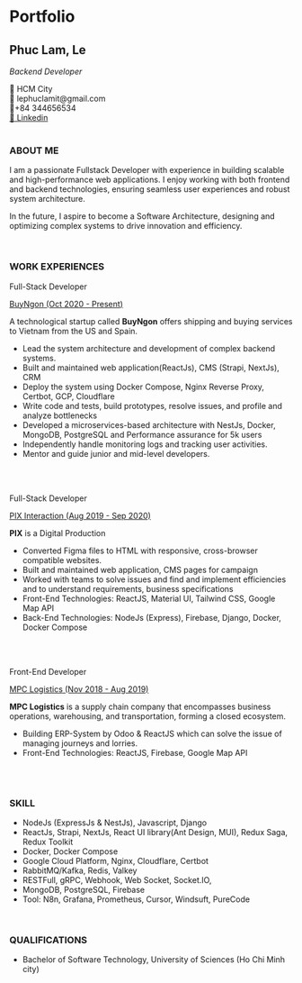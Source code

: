 # Portfolio

<!-- ## Phuc Lam, Le -->
<h2 class="portfolio-fullName">Phuc Lam, Le</h2>

_Backend Developer_

<div class="portfolio-contact">
   <div>📍 HCM City</div>
   <div>📧 lephuclamit@gmail.com</div>
   <div>📱+84 344656534</div>
   <a href="https://facebook.com/phuclam534">🔗 Linkedin</a>
</div>

<br>

### ABOUT ME

<p class="portfolio-content">
I am a passionate Fullstack Developer with experience in building scalable and high-performance web applications. I enjoy working with both frontend and backend technologies, ensuring seamless user experiences and robust system architecture.</p>

<p class="portfolio-content">In the future, I aspire to become a Software Architecture, designing and optimizing complex systems to drive innovation and efficiency.</p>
</p>

<br>

### WORK EXPERIENCES

<div class="portfolio-experience">
   <p class="experience-title">Full-Stack Developer</p>
   <a href="https://buyngon.com" class="experience-title">BuyNgon<span class="experience-time"> (Oct 2020 - Present)</span></a>
   <p class="portfolio-content italic">A technological startup called <strong>BuyNgon</strong> offers shipping and buying services to Vietnam from the US and Spain.</p>
   <ul>
      <li class="portfolio-content">Lead the system architecture and development of complex backend systems.</li>
      <li class="portfolio-content">Built and maintained web application(ReactJs), CMS (Strapi, NextJs), CRM </li>
      <li class="portfolio-content">Deploy the system using Docker Compose, Nginx Reverse Proxy, Certbot, GCP, Cloudflare</li>
      <li class="portfolio-content">Write code and tests, build prototypes, resolve issues, and profile and analyze bottlenecks</li>
      <li class="portfolio-content">Developed a microservices-based architecture with NestJs, Docker, MongoDB, PostgreSQL and Performance assurance for 5k users</li>
      <li class="portfolio-content">Independently handle monitoring logs and tracking user activities.</li>
      <li class="portfolio-content">Mentor and guide junior and mid-level developers.</li>
   </ul>
</dv>

<br>
<br>

<div class="portfolio-experience">
   <p class="experience-title">Full-Stack Developer</p>
   <a href="https://pix.com.vn" class="experience-title">PIX Interaction<span class="experience-time"> (Aug 2019 - Sep 2020)</span></a>
   <p class="portfolio-content italic"><strong>PIX</strong> is a Digital Production </p>
   <ul>
      <li class="portfolio-content">Converted Figma files to HTML with responsive, cross-browser compatible websites.</li>
      <li class="portfolio-content">Built and maintained web application, CMS pages for campaign</li>
      <li class="portfolio-content">Worked with teams to solve issues and find and implement efficiencies and to understand requirements, business specifications</li>
      <li class="portfolio-content">Front-End Technologies: ReactJS, Material UI, Tailwind CSS, Google Map API</li>
      <li class="portfolio-content">Back-End Technologies: NodeJs (Express), Firebase, Django, Docker, Docker Compose</li>
   </ul>
</div>

<br>
<br>
<div class="portfolio-experience">
   <p class="experience-title">Front-End Developer</p>
   <a href="https://mpc.net.vn" class="experience-title">MPC Logistics<span class="experience-time"> (Nov 2018 - Aug 2019)</span></a>
   <p class="portfolio-content italic"><strong>MPC Logistics</strong> is a supply chain company that encompasses business operations, warehousing, and transportation, forming a closed ecosystem.</p>
  <ul>
      <li class="portfolio-content"> Building ERP-System by Odoo & ReactJS which can solve the issue of
managing journeys and lorries.</li>
      <li class="portfolio-content">Front-End Technologies: ReactJS, Firebase, Google Map API</li>
   </ul> 
</div>

<br>
<br>

### SKILL

<ul>
   <li class="portfolio-content">NodeJs (ExpressJs & NestJs), Javascript, Django</li>
   <li class="portfolio-content">ReactJs, Strapi, NextJs, React UI library(Ant Design, MUI), Redux Saga, Redux Toolkit</li>
   <li class="portfolio-content">Docker, Docker Compose</li>
   <li class="portfolio-content">Google Cloud Platform, Nginx, Cloudflare, Certbot</li>
   <li class="portfolio-content">RabbitMQ/Kafka, Redis, Valkey</li>
   <li class="portfolio-content">RESTFull, gRPC, Webhook, Web Socket, Socket.IO, </li>
   <li class="portfolio-content">MongoDB, PostgreSQL, Firebase</li>
   <li class="portfolio-content">Tool: N8n, Grafana, Prometheus, Cursor, Windsuft, PureCode</li>      
</ul>

<br>

### QUALIFICATIONS

<ul>
   <li class="portfolio-content">Bachelor of Software Technology, University of Sciences (Ho Chi Minh city)</li>
</ul>

